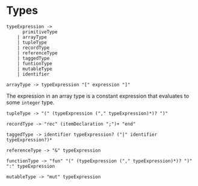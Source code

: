 # Types

```grammar
typeExpression ->
      primitiveType
    | arrayType
    | tupleType
    | recordType
    | referenceType
    | taggedType
    | funtionType
    | mutableType
    | identifier
```

```grammar
arrayType -> typeExpression "[" expression "]"
```

The expression in an array type is a constant expression that evaluates to some `integer` type.

```grammar
tupleType -> "(" (typeExpression ("," typeExpression)*)? ")"
```

```grammar
recordType -> "rec" (itemDeclaration ";")+ "end"
```

```grammar
taggedType -> identifier typeExpression? ("|" identifier typeExpression?)*
```

```grammar
referenceType -> "&" typeExpression
```

```grammar
functionType -> "fun" "(" (typeExpression ("," typeExpression)*)? ")" ":" typeExpression
```

```grammar
mutableType -> "mut" typeExpression
```
